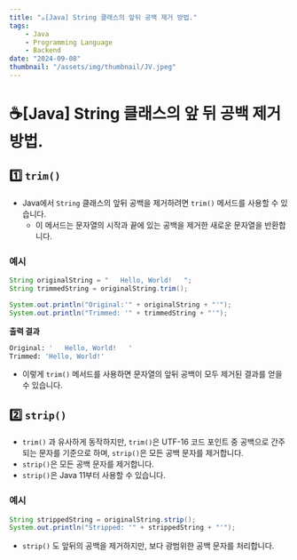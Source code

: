 ```yaml
---
title: "☕️[Java] String 클래스의 앞뒤 공백 제거 방법."
tags:
    - Java
    - Programming Language
    - Backend
date: "2024-09-08"
thumbnail: "/assets/img/thumbnail/JV.jpeg"
---
```


# ☕️[Java] String 클래스의 앞 뒤 공백 제거 방법.

## 1️⃣ `trim()`
- Java에서 `String` 클래스의 앞뒤 공백을 제거하려면 `trim()` 메서드를 사용할 수 있습니다.
    - 이 메서드는 문자열의 시작과 끝에 있는 공백을 제거한 새로운 문자열을 반환합니다.

### 예시
```java
String originalString = "   Hello, World!   ";
String trimmedString = originalString.trim();

System.out.println("Original:'" + originalString + "'");
System.out.println("Trimmed: '" + trimmedString + "'");
```

**출력 결과**
```bash
Original: '   Hello, World!   '
Trimmed: 'Hello, World!'
```

- 이렇게 `trim()` 메서드를 사용하면 문자열의 앞뒤 공백이 모두 제거된 결과를 얻을 수 있습니다.

## 2️⃣ `strip()`
- `trim()` 과 유사하게 동작하지만, `trim()`은 UTF-16 코드 포인트 중 공백으로 간주되는 문자를 기준으로 하며, `strip()`은 모든 공백 문자를 제거합니다.
- `strip()`은 모든 공백 문자를 제거합니다.
- `strip()`은 Java 11부터 사용할 수 있습니다.

### 예시
```java
String strippedString = originalString.strip();
System.out.println("Stripped: '" + strippedString + "'");
```

- `strip()` 도 앞뒤의 공백을 제거하지만, 보다 광범위한 공백 문자를 처리합니다.
